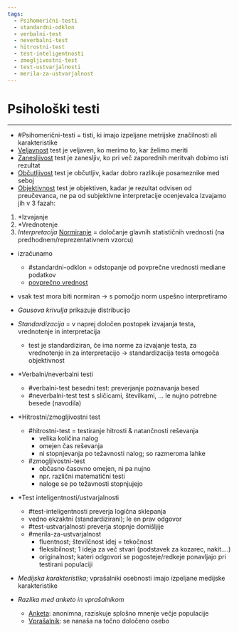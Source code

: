 ```yaml
---
tags:
  - Psihomerični-testi
  - standardni-odklon
  - verbalni-test
  - neverbalni-test
  - hitrostni-test
  - test-inteligentnosti
  - zmogljivostni-test
  - test-ustvarjalnosti
  - merila-za-ustvarjalnost
---
```

# Psihološki testi
---

- #Psihomerični-testi = tisti, ki imajo izpeljane metrijske značilnosti ali karakteristike
- <u>Veljavnost</u> test je veljaven, ko merimo to, kar želimo meriti
- <u>Zanesljivost</u> test je zanesljiv, ko pri več zaporednih meritvah dobimo isti rezultat
- <u>Občutljivost</u> test je občutljiv, kadar dobro razlikuje posameznike med seboj
- <u>Objektivnost</u> test je objektiven, kadar je rezultat odvisen od preučevanca, ne pa od subjektivne interpretacije ocenjevalca
Izvajamo jih v 3 fazah:
1. *Izvajanje
2. *Vrednotenje
3. *Interpretacija*
<u>Normiranje</u> = določanje glavnih statističnih vrednosti (na predhodnem/reprezentativnem vzorcu)
- izračunamo 
	- #standardni-odklon = odstopanje od povprečne vrednosti mediane podatkov
	- <u>povprečno vrednost</u> 
- vsak test mora biti normiran $\rightarrow$ s pomočjo norm uspešno interpretiramo
- *Gausova krivulja* prikazuje distribucijo
- *Standardizacija* = v naprej določen postopek izvajanja testa, vrednotenje in interpretacija
	- test je standardiziran, če ima norme za izvajanje testa, za vrednotenje in za interpretacijo $\rightarrow$ standardizacija testa omogoča objektivnost

- *Verbalni/neverbalni testi
	- #verbalni-test besedni test: preverjanje poznavanja besed
	- #neverbalni-test test s sličicami, številkami, ... le nujno potrebne besede (navodila)
- *Hitrostni/zmogljivostni test 
	- #hitrostni-test = testiranje hitrosti & natančnosti reševanja
		- velika količina nalog
		- omejen čas reševanja
		- ni stopnjevanja po težavnosti nalog; so razmeroma lahke
	- #zmogljivostni-test
		- občasno časovno omejen, ni pa nujno
		- npr. različni matematični testi
		- naloge se po težavnosti stopnjujejo
- *Test inteligentnosti/ustvarjalnosti
	- #test-inteligentnosti preverja logična sklepanja
	- vedno ekzaktni (standardizirani); le en prav odgovor
	- #test-ustvarjalnosti preverja stopnje domišljije
	- #merila-za-ustvarjalnost
		- fluentnost; številčnost idej = tekočnost
		- fleksibilnost; 1 ideja za več stvari (podstavek za kozarec, nakit....)
		- originalnost; kateri odgovori se pogosteje/redkeje ponavljajo pri testirani populaciji
- *Medijska karakteristika*; vprašalniki osebnosti imajo izpeljane medijske karakteristike
- *Razlika med anketo in vprašalnikom*
	- <u>Anketa</u>: anonimna, raziskuje splošno mnenje večje populacije
	- <u>Vprašalnik</u>: se nanaša na točno določeno osebo